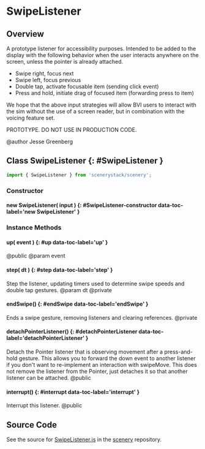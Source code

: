 # SwipeListener

## Overview

A prototype listener for accessibility purposes. Intended to be added to the display
with the following behavior when the user interacts anywhere on the screen, unless
the pointer is already attached.

- Swipe right, focus next
- Swipe left, focus previous
- Double tap, activate focusable item (sending click event)
- Press and hold, initiate drag of focused item (forwarding press to item)

We hope that the above input strategies will allow BVI users to interact with the sim
without the use of a screen reader, but in combination with the voicing feature set.

PROTOTYPE. DO NOT USE IN PRODUCTION CODE.

@author Jesse Greenberg

## Class SwipeListener {: #SwipeListener }


```js
import { SwipeListener } from 'scenerystack/scenery';
```
### Constructor

#### new SwipeListener( input ) {: #SwipeListener-constructor data-toc-label='new SwipeListener' }

### Instance Methods

#### up( event ) {: #up data-toc-label='up' }

@public
@param event

#### step( dt ) {: #step data-toc-label='step' }

Step the listener, updating timers used to determine swipe speeds and
double tap gestures.
@param dt
@private

#### endSwipe() {: #endSwipe data-toc-label='endSwipe' }

Ends a swipe gesture, removing listeners and clearing references.
@private

#### detachPointerListener() {: #detachPointerListener data-toc-label='detachPointerListener' }

Detach the Pointer listener that is observing movement after a press-and-hold gesture.
This allows you to forward the down event to another listener if you don't want to
re-implement an interaction with swipeMove. This does not remove the listener from the Pointer,
just detaches it so that another listener can be attached.
@public

#### interrupt() {: #interrupt data-toc-label='interrupt' }

Interrupt this listener.
@public



## Source Code

See the source for [SwipeListener.js](https://github.com/phetsims/scenery/blob/main/js/listeners/SwipeListener.js) in the [scenery](https://github.com/phetsims/scenery) repository.
